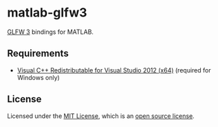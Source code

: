 # matlab-glfw3

[GLFW 3](http://www.glfw.org) bindings for MATLAB.

## Requirements

- [Visual C++ Redistributable for Visual Studio 2012 (x64)](https://www.microsoft.com/en-us/download/details.aspx?id=30679) (required for Windows only)

## License

Licensed under the [MIT License](https://opensource.org/licenses/MIT), which is an [open source license](https://opensource.org/docs/osd).
